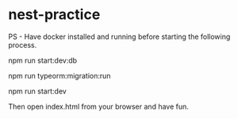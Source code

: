 # nest-practice

PS - Have docker installed and running before starting the following process.

npm run start:dev:db

npm run typeorm:migration:run

npm run start:dev

Then open index.html from your browser and have fun.
